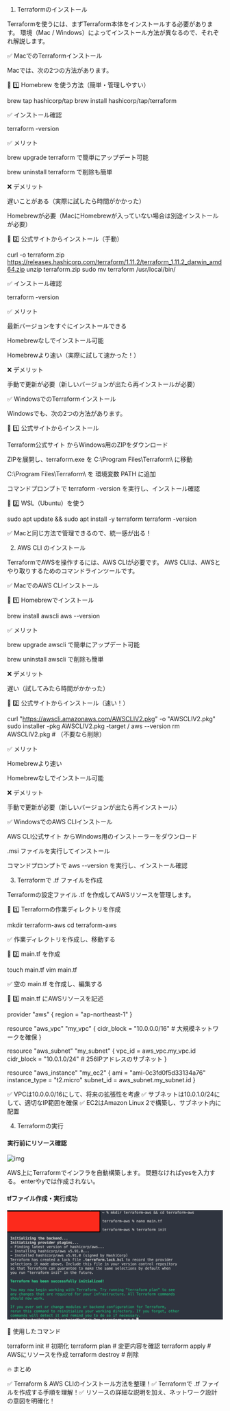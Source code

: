 1. Terraformのインストール

Terraformを使うには、まずTerraform本体をインストールする必要があります。
環境（Mac / Windows）によってインストール方法が異なるので、それぞれ解説します。

✅ MacでのTerraformインストール

Macでは、次の2つの方法があります。

📌 1️⃣ Homebrew を使う方法（簡単・管理しやすい）

brew tap hashicorp/tap
brew install hashicorp/tap/terraform

✅ インストール確認

terraform -version

✅ メリット

brew upgrade terraform で簡単にアップデート可能

brew uninstall terraform で削除も簡単

❌ デメリット

遅いことがある（実際に試したら時間がかかった）

Homebrewが必要（MacにHomebrewが入っていない場合は別途インストールが必要）

📌 2️⃣ 公式サイトからインストール（手動）

curl -o terraform.zip https://releases.hashicorp.com/terraform/1.11.2/terraform_1.11.2_darwin_amd64.zip
unzip terraform.zip
sudo mv terraform /usr/local/bin/

✅ インストール確認

terraform -version

✅ メリット

最新バージョンをすぐにインストールできる

Homebrewなしでインストール可能

Homebrewより速い（実際に試して速かった！）

❌ デメリット

手動で更新が必要（新しいバージョンが出たら再インストールが必要）

✅ WindowsでのTerraformインストール

Windowsでも、次の2つの方法があります。

📌 1️⃣ 公式サイトからインストール

Terraform公式サイト からWindows用のZIPをダウンロード

ZIPを展開し、terraform.exe を C:\Program Files\Terraform\ に移動

C:\Program Files\Terraform\ を 環境変数 PATH に追加

コマンドプロンプトで terraform -version を実行し、インストール確認

📌 2️⃣ WSL（Ubuntu）を使う

sudo apt update && sudo apt install -y terraform
terraform -version

✅ Macと同じ方法で管理できるので、統一感が出る！

2. AWS CLI のインストール

TerraformでAWSを操作するには、AWS CLIが必要です。
AWS CLIは、AWSとやり取りするためのコマンドラインツールです。

✅ MacでのAWS CLIインストール

📌 1️⃣ Homebrewでインストール

brew install awscli
aws --version

✅ メリット

brew upgrade awscli で簡単にアップデート可能

brew uninstall awscli で削除も簡単

❌ デメリット

遅い（試してみたら時間がかかった）

📌 2️⃣ 公式サイトからインストール（速い！）

curl "https://awscli.amazonaws.com/AWSCLIV2.pkg" -o "AWSCLIV2.pkg"
sudo installer -pkg AWSCLIV2.pkg -target /
aws --version
rm AWSCLIV2.pkg  # （不要なら削除）

✅ メリット

Homebrewより速い

Homebrewなしでインストール可能

❌ デメリット

手動で更新が必要（新しいバージョンが出たら再インストール）

✅ WindowsでのAWS CLIインストール

AWS CLI公式サイト からWindows用のインストーラーをダウンロード

.msi ファイルを実行してインストール

コマンドプロンプトで aws --version を実行し、インストール確認

3. Terraformで .tf ファイルを作成

Terraformの設定ファイル .tf を作成してAWSリソースを管理します。

📌 1️⃣ Terraformの作業ディレクトリを作成

mkdir terraform-aws
cd terraform-aws

✅ 作業ディレクトリを作成し、移動する

📌 2️⃣ main.tf を作成

touch main.tf
vim main.tf

✅ 空の main.tf を作成し、編集する

📌 3️⃣ main.tf にAWSリソースを記述

provider "aws" {
  region = "ap-northeast-1"
}

resource "aws_vpc" "my_vpc" {
  cidr_block = "10.0.0.0/16"  # 大規模ネットワークを確保
}

resource "aws_subnet" "my_subnet" {
  vpc_id     = aws_vpc.my_vpc.id
  cidr_block = "10.0.1.0/24"  # 256IPアドレスのサブネット
}

resource "aws_instance" "my_ec2" {
  ami           = "ami-0c3fd0f5d33134a76"
  instance_type = "t2.micro"
  subnet_id     = aws_subnet.my_subnet.id
}

✅ VPCは10.0.0.0/16にして、将来の拡張性を考慮
✅ サブネットは10.0.1.0/24にして、適切なIP範囲を確保
✅ EC2はAmazon Linux 2で構築し、サブネット内に配置

4. Terraformの実行

####  実行前にリソース確認
![img](Terraform学習ログ/Terraformで作成する内容確認.png)

AWS上にTerraformでインフラを自動構築します。
問題なければyesを入力する。
enterやyでは作成されない。

#### tfファイル作成・実行成功
![img](Terraform学習ログ/Terraformインストール後.png)

📌 使用したコマンド

terraform init   # 初期化
terraform plan   # 変更内容を確認
terraform apply  # AWSにリソースを作成
terraform destroy  # 削除

🔥 まとめ

✅ Terraform & AWS CLIのインストール方法を整理！✅ Terraformで .tf ファイルを作成する手順を理解！✅ リソースの詳細な説明を加え、ネットワーク設計の意図を明確化！
